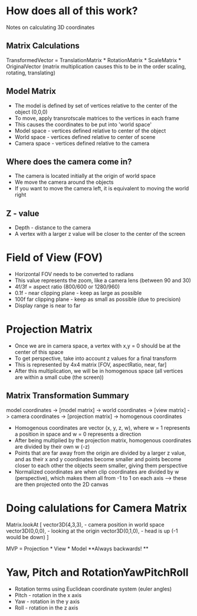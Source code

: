 # How does all of this work?
Notes on calculating 3D coordinates

## Matrix Calculations

TransformedVector = TranslationMatrix * RotationMatrix * ScaleMatrix * OriginalVector
(matrix multiplication causes this to be in the order scaling, rotating, translating)

## Model Matrix
- The model is defined by set of vertices relative to the center of the object (0,0,0)
- To move, apply trans*rot*scale matrices to the vertices in each frame
- This causes the coordinates to be put into 'world space'
- Model space - vertices defined relative to center of the object
- World space - vertices defined relative to center of scene
- Camera space - vertices defined relative to the camera

## Where does the camera come in?
- The camera is located initially at the origin of world space
- We move the camera around the objects
- If you want to move the camera left, it is equivalent to moving the world right

## Z - value
- Depth - distance to the camera
- A vertex with a larger z value will be closer to the center of the screen

# Field of View (FOV)
- Horizontal FOV needs to be converted to radians
- This value represents the zoom, like a camera lens (between 90 and 30)
- 4f/3f = aspect ratio (800/600 or 1280/960)
- 0.1f - near clipping plane - keep as large as possible
- 100f far clipping plane - keep as small as possible (due to precision)
- Display range is near to far

# Projection Matrix
- Once we are in camera space, a vertex with x,y = 0  should be at the center of this space
- To get perspective, take into account z values for a final transform
- This is represented by 4x4 matrix [FOV, aspectRatio, near, far]
- After this multiplication, we will be in homogenous space (all vertices are within a small cube (the screen))

## Matrix Transformation Summary
model coordinates -> [model matrix] -> world coordinates -> [view matrix] -> camera coordinates -> [projection matrix] -> homogenous coordinates

- Homogenous coordinates are vector (x, y, z, w), where w = 1 represents a position in space and w = 0 represents a direction
- After being multiplied by the projection matrix, homogenous coordinates are divided by their own w (-z)
- Points that are far away from the origin are divided by a larger z value, and as their x and y coordinates become smaller and points become closer to each other the objects seem smaller, giving them perspective
- Normalized coordinates are when clip coordinates are divided by w (perspective), which makes them all from -1 to 1 on each axis --> these are then projected onto the 2D canvas

# Doing calulations for Camera Matrix
Matrix.lookAt [
  vector3D(4,3,3), - camera position in world space
  vector3D(0,0,0), - looking at the origin
  vector3D(0,1,0), - head is up (-1 would be down)
]

MVP = Projection * View * Model **Always backwards! **

# Yaw, Pitch and RotationYawPitchRoll
- Rotation terms using Euclidean coordinate system (euler angles)
- Pitch - rotation in the x axis
- Yaw - rotation in the y axis
- Roll - rotation in the z axis
